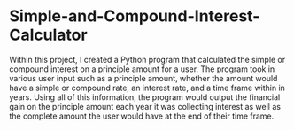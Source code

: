 # Simple-and-Compound-Interest-Calculator
Within this project, I created a Python program that calculated the simple or compound interest on a principle amount for a user. 
The program took in various user input such as a principle amount, whether the amount would have a simple or compound rate, an interest rate, and a time frame within in years. 
Using all of this information, the program would output the financial gain on the principle amount each year it was collecting interest as well as the complete amount the user would have at the end of their time frame.
